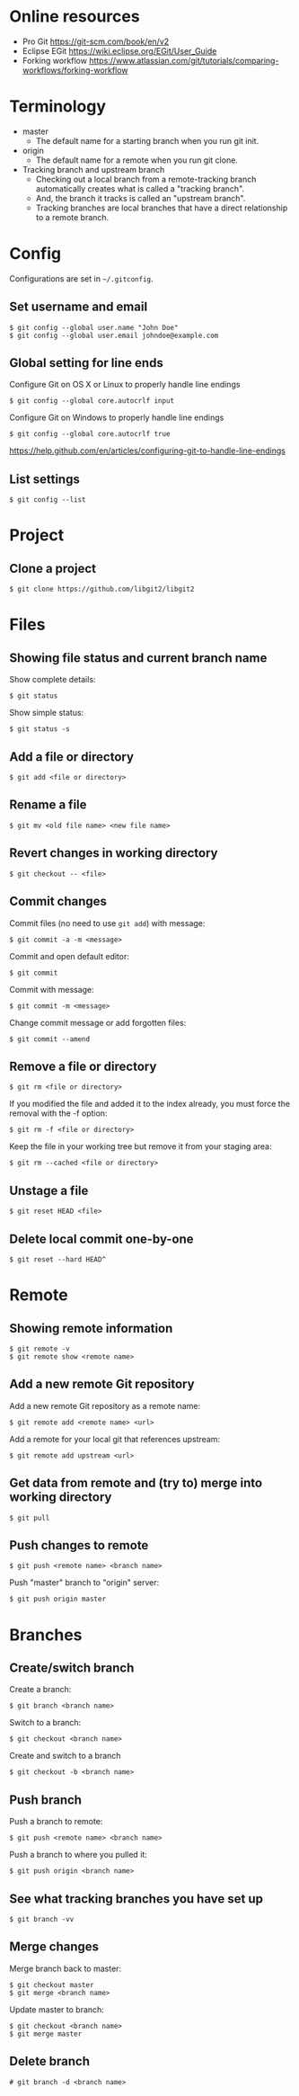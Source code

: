 # Online resources

* Pro Git <https://git-scm.com/book/en/v2>
* Eclipse EGit <https://wiki.eclipse.org/EGit/User_Guide>
* Forking workflow <https://www.atlassian.com/git/tutorials/comparing-workflows/forking-workflow>

# Terminology

* master
  * The default name for a starting branch when you run git init.
* origin
  * The default name for a remote when you run git clone. 
* Tracking branch and upstream branch
  * Checking out a local branch from a remote-tracking branch automatically creates what is called a "tracking branch".
  * And, the branch it tracks is called an "upstream branch".
  * Tracking branches are local branches that have a direct relationship to a remote branch.

# Config

Configurations are set in `~/.gitconfig`.

## Set username and email
```
$ git config --global user.name "John Doe"
$ git config --global user.email johndoe@example.com
```

## Global setting for line ends

Configure Git on OS X or Linux to properly handle line endings
```
$ git config --global core.autocrlf input
```

Configure Git on Windows to properly handle line endings
```
$ git config --global core.autocrlf true
```

<https://help.github.com/en/articles/configuring-git-to-handle-line-endings>

## List settings

    $ git config --list

# Project

## Clone a project

    $ git clone https://github.com/libgit2/libgit2

# Files

## Showing file status and current branch name

Show complete details:

    $ git status

Show simple status:

    $ git status -s

## Add a file or directory

    $ git add <file or directory>

## Rename a file

    $ git mv <old file name> <new file name>

## Revert changes in working directory

    $ git checkout -- <file>

## Commit changes

Commit files (no need to use `git add`) with message:

    $ git commit -a -m <message>

Commit and open default editor:

    $ git commit

Commit with message:

    $ git commit -m <message>

Change commit message or add forgotten files:

    $ git commit --amend

## Remove a file or directory

    $ git rm <file or directory>

If you modified the file and added it to the index already, you must force the removal with the -f option:

    $ git rm -f <file or directory>

Keep the file in your working tree  but  remove  it  from  your  staging  area:

    $ git rm --cached <file or directory>

## Unstage a file

    $ git reset HEAD <file>

## Delete local commit one-by-one

    $ git reset --hard HEAD^

# Remote

## Showing remote information

    $ git remote -v
    $ git remote show <remote name>

## Add a new remote Git repository

Add a new remote Git repository as a remote name:

    $ git remote add <remote name> <url>

Add a remote for your local git that references upstream:

    $ git remote add upstream <url>

## Get data from remote and (try to) merge into working directory

    $ git pull

## Push changes to remote
 
    $ git push <remote name> <branch name>

Push "master" branch to "origin" server:

    $ git push origin master

# Branches

## Create/switch branch

Create a branch:

    $ git branch <branch name>

Switch to a branch:

    $ git checkout <branch name>

Create and switch to a branch

    $ git checkout -b <branch name>

## Push branch

Push a branch to remote:

    $ git push <remote name> <branch name>

Push a branch to where you pulled it:

    $ git push origin <branch name>

## See what tracking branches you have set up

    $ git branch -vv

## Merge changes

Merge branch back to master:

    $ git checkout master
    $ git merge <branch name>

Update master to branch:

    $ git checkout <branch name>
    $ git merge master

## Delete branch

    # git branch -d <branch name>

